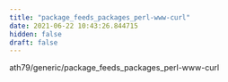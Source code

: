 ```yaml
---
title: "package_feeds_packages_perl-www-curl"
date: 2021-06-22 10:43:26.844715
hidden: false
draft: false
---
```


ath79/generic/package_feeds_packages_perl-www-curl

